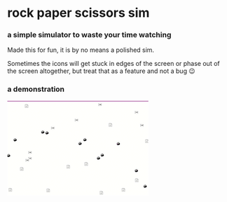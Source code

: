# rock paper scissors sim
### a simple simulator to waste your time watching

Made this for fun, it is by no means a polished sim. 

Sometimes the icons will get stuck in edges of the screen or phase out of the screen altogether, but treat that as a feature and not a bug :wink:

### a demonstration
![Demo video](demo.gif)